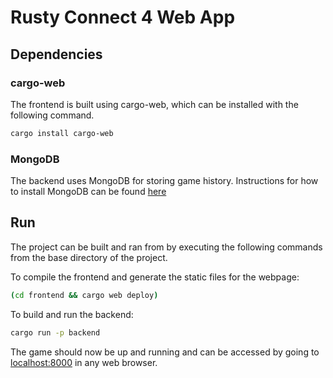 # Rusty Connect 4 Web App

## Dependencies

### cargo-web

The frontend is built using cargo-web, which can be installed with the following command.

```bash
cargo install cargo-web
```

### MongoDB

The backend uses MongoDB for storing game history. Instructions for how to install MongoDB can be found [here](https://docs.mongodb.com/manual/installation/)

## Run

The project can be built and ran from by executing the following commands from the base directory of the project.

To compile the frontend and generate the static files for the webpage:
```bash
(cd frontend && cargo web deploy)
```

To build and run the backend:
```bash
cargo run -p backend
```

The game should now be up and running and can be accessed by going to [localhost:8000](localhost:8000) in any web browser.

